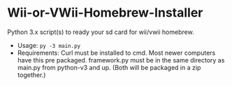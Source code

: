 # Wii-or-VWii-Homebrew-Installer
Python 3.x script(s) to ready your sd card for wii/vwii homebrew.
* Usage:
`py -3 main.py`
* Requirements:
Curl must be installed to cmd. Most newer computers have this pre packaged.
framework.py must be in the same directory as main.py from python-v3 and up. (Both will be packaged in a zip together.)
